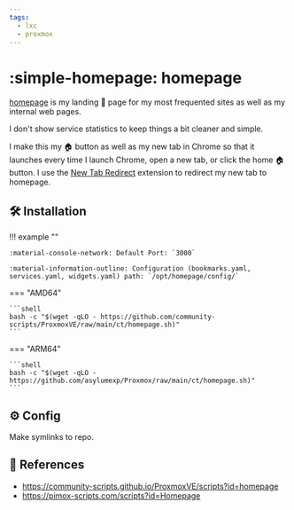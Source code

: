 ```yaml
---
tags:
  - lxc
  - proxmox
---
```

# :simple-homepage: homepage

[homepage][1] is my landing 🛬 page for my most frequented sites as well as my internal web pages.

I don't show service statistics to keep things a bit cleaner and simple.

I make this my 🏠 button as well as my new tab in Chrome so that it launches every time I launch Chrome, open a new tab, or click the home 🏠 button. I use the [New Tab Redirect][2] extension to redirect my new tab to homepage.

## :hammer_and_wrench: Installation

!!! example ""

    :material-console-network: Default Port: `3000`
    
    :material-information-outline: Configuration (bookmarks.yaml, services.yaml, widgets.yaml) path: `/opt/homepage/config/`

=== "AMD64"

    ```shell
    bash -c "$(wget -qLO - https://github.com/community-scripts/ProxmoxVE/raw/main/ct/homepage.sh)"
    ```

=== "ARM64"

    ```shell
    bash -c "$(wget -qLO - https://github.com/asylumexp/Proxmox/raw/main/ct/homepage.sh)"
    ```

## :gear: Config

Make symlinks to repo.

## :link: References

- <https://community-scripts.github.io/ProxmoxVE/scripts?id=homepage>
- <https://pimox-scripts.com/scripts?id=Homepage>

[1]: <https://gethomepage.dev/>
[2]: <https://chromewebstore.google.com/detail/new-tab-redirect/icpgjfneehieebagbmdbhnlpiopdcmna>
